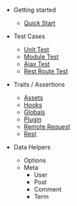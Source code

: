 - Getting started
    - [Quick Start](quickstart.md)

- Test Cases
    - [Unit Test](/test-cases/unit-test.md)
    - [Module Test](/test-cases/module-test.md)
    - [Ajax Test](/test-cases/ajax-test.md)
    - [Rest Route Test](/test-cases/rest-route-test.md)

- Traits / Assertions
    - [Assets](/traits/assets.md)
    - [Hooks](hooks.md)
    - [Globals](assets.md)
    - [Plugin](assets.md)
    - [Remote Request](assets.md)
    - [Rest](assets.md)
    

- Data Helpers
    - Options
    - Meta
        - User
        - Post
        - Comment
        - Term


